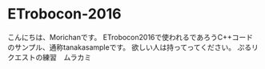 # ETrobocon-2016

こんにちは、Morichanです。
ETrobocon2016で使われるであろうC++コードのサンプル、通称tanakasampleです。
欲しい人は持ってってください。
ぷるリクエストの練習　ムラカミ
